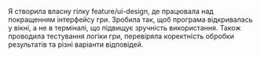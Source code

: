 Я створила власну гілку feature/ui-design, де працювала над покращенням інтерфейсу гри. Зробила так, щоб програма відкривалась у вікні, а не в терміналі, що підвищує зручність використання. Також проводила тестування логіки гри, перевіряла коректність обробки результатів та різні варіанти відповідей.